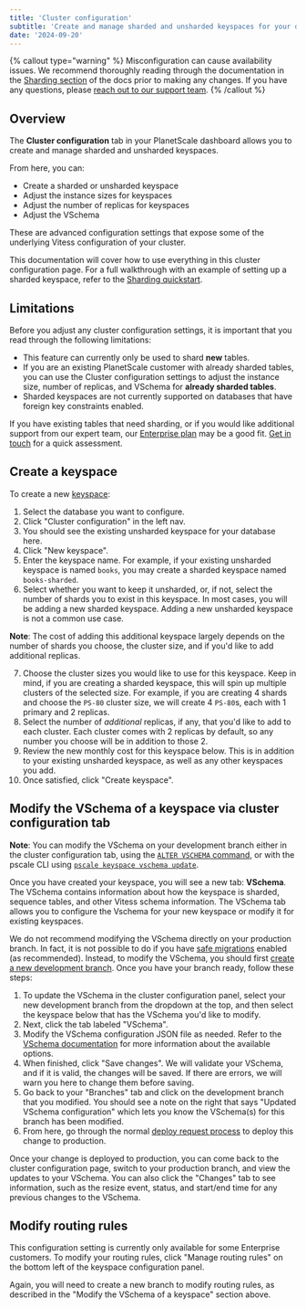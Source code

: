 ```yaml
---
title: 'Cluster configuration'
subtitle: 'Create and manage sharded and unsharded keyspaces for your database.'
date: '2024-09-20'
---
```


{% callout type="warning" %}
Misconfiguration can cause availability issues. We recommend thoroughly reading through the documentation in the [Sharding section](/docs/sharding/overview) of the docs prior to making any changes. If you have any questions, please [reach out to our support team](https://support.planetscale.com).
{% /callout %}

## Overview

The **Cluster configuration** tab in your PlanetScale dashboard allows you to create and manage sharded and unsharded keyspaces.

From here, you can:

- Create a sharded or unsharded keyspace
- Adjust the instance sizes for keyspaces
- Adjust the number of replicas for keyspaces
- Adjust the VSchema

These are advanced configuration settings that expose some of the underlying Vitess configuration of your cluster.

This documentation will cover how to use everything in this cluster configuration page. For a full walkthrough with an example of setting up a sharded keyspace, refer to the [Sharding quickstart](/docs/sharding/sharding-quickstart).

## Limitations

Before you adjust any cluster configuration settings, it is important that you read through the following limitations:

- This feature can currently only be used to shard **new** tables.
- If you are an existing PlanetScale customer with already sharded tables, you can use the Cluster configuration settings to adjust the instance size, number of replicas, and VSchema for **already sharded tables**.
- Sharded keyspaces are not currently supported on databases that have foreign key constraints enabled.

If you have existing tables that need sharding, or if you would like additional support from our expert team, our [Enterprise plan](/docs/concepts/planetscale-plans#planetscale-enterprise-plan) may be a good fit. [Get in touch](/contact) for a quick assessment.

## Create a keyspace

To create a new [keyspace](/docs/sharding/keyspaces):

1. Select the database you want to configure.
2. Click "Cluster configuration" in the left nav.
3. You should see the existing unsharded keyspace for your database here.
4. Click "New keyspace".
5. Enter the keyspace name. For example, if your existing unsharded keyspace is named `books`, you may create a sharded keyspace named `books-sharded`.
6. Select whether you want to keep it unsharded, or, if not, select the number of shards you to exist in this keyspace. In most cases, you will be adding a new sharded keyspace. Adding a new unsharded keyspace is not a common use case.

**Note**: The cost of adding this additional keyspace largely depends on the number of shards you choose, the cluster size, and if you'd like to add additional replicas.

7. Choose the cluster sizes you would like to use for this keyspace. Keep in mind, if you are creating a sharded keyspace, this will spin up multiple clusters of the selected size. For example, if you are creating 4 shards and choose the `PS-80` cluster size, we will create 4 `PS-80`s, each with 1 primary and 2 replicas.
8. Select the number of _additional_ replicas, if any, that you'd like to add to each cluster. Each cluster comes with 2 replicas by default, so any number you choose will be in addition to those 2.
9. Review the new monthly cost for this keyspace below. This is in addition to your existing unsharded keyspace, as well as any other keyspaces you add.
10. Once satisfied, click "Create keyspace".

## Modify the VSchema of a keyspace via cluster configuration tab

**Note**: You can modify the VSchema on your development branch either in the cluster configuration tab, using the [`ALTER VSCHEMA` command](/docs/sharding/vschema#modifying-vschema), or with the pscale CLI using [`pscale keyspace vschema update`](/docs/reference/keyspace).

Once you have created your keyspace, you will see a new tab: **VSchema**. The VSchema contains information about how the keyspace is sharded, sequence tables, and other Vitess schema information. The VSchema tab allows you to configure the Vschema for your new keyspace or modify it for existing keyspaces.

We do not recommend modifying the VSchema directly on your production branch. In fact, it is not possible to do if you have [safe migrations](/docs/concepts/safe-migrations) enabled (as recommended). Instead, to modify the VSchema, you should first [create a new development branch](/docs/concepts/branching). Once you have your branch ready, follow these steps:

1. To update the VSchema in the cluster configuration panel, select your new development branch from the dropdown at the top, and then select the keyspace below that has the VSchema you'd like to modify.
2. Next, click the tab labeled "VSchema".
3. Modify the VSchema configuration JSON file as needed. Refer to the [VSchema documentation](/docs/sharding/vschema) for more information about the available options.
4. When finished, click "Save changes". We will validate your VSchema, and if it is valid, the changes will be saved. If there are errors, we will warn you here to change them before saving.
5. Go back to your "Branches" tab and click on the development branch that you modified. You should see a note on the right that says "Updated VSchema configuration" which lets you know the VSchema(s) for this branch has been modified.
6. From here, go through the normal [deploy request process](/docs/concepts/deploy-requests) to deploy this change to production.

Once your change is deployed to production, you can come back to the cluster configuration page, switch to your production branch, and view the updates to your VSchema. You can also click the "Changes" tab to see information, such as the resize event, status, and start/end time for any previous changes to the VSchema.

## Modify routing rules

This configuration setting is currently only available for some Enterprise customers. To modify your routing rules, click "Manage routing rules" on the bottom left of the keyspace configuration panel.

Again, you will need to create a new branch to modify routing rules, as described in the "Modify the VSchema of a keyspace" section above.
